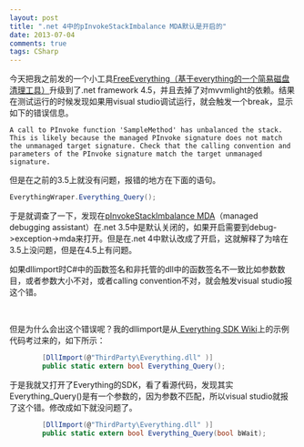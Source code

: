 ```yaml
---
layout: post
title: ".net 4中的pInvokeStackImbalance MDA默认是开启的"
date: 2013-07-04
comments: true
tags: CSharp
---
```

<p>今天把我之前发的一个小工具<a href="/2012/09/10/freeverything-simple-disk-cleanup-tool-based-on-everything/">FreeEverything（基于everything的一个简易磁盘清理工具）</a>升级到了.net framework 4.5，并且去掉了对mvvmlight的依赖。结果在测试运行的时候发现如果用visual studio调试运行，就会触发一个break，显示如下的错误信息。</p>

```
A call to PInvoke function 'SampleMethod' has unbalanced the stack. 
This is likely because the managed PInvoke signature does not match 
the unmanaged target signature. Check that the calling convention and 
parameters of the PInvoke signature match the target unmanaged signature.
```

<p>但是在之前的3.5上就没有问题，报错的地方在下面的语句。</p>

```csharp
EverythingWraper.Everything_Query();
```

<p>于是就调查了一下，发现在<a href="http://msdn.microsoft.com/en-us/library/0htdy0k3.aspx">pInvokeStackImbalance MDA</a>（managed debugging assistant）在.net 3.5中是默认关闭的，如果开启需要到debug-&gt;exception-&gt;mda来打开。但是在.net 4中默认改成了开启，这就解释了为啥在3.5上没问题，但是在4.5上有问题。</p>
<p>如果dllimport时C#中的函数签名和非托管的dll中的函数签名不一致比如参数数目，或者参数大小不对，或者calling convention不对，就会触发visual studio报这个错。</p>
<p>&nbsp;</p>
<p>但是为什么会出这个错误呢？我的dllimport是从<a href="http://support.voidtools.com/everything/Main_Page"> Everything SDK Wiki</a>上的示例代码考过来的，如下所示：</p>

```csharp
        [DllImport(@"ThirdParty\Everything.dll" )]
        public static extern bool Everything_Query();
```

<p>于是我就又打开了Everything的SDK，看了看源代码，发现其实Everything_Query()是有一个参数的，因为参数不匹配，所以visual studio就报了这个错。修改成如下就没问题了。</p>

```csharp
        [DllImport(@"ThirdParty\Everything.dll" )]
        public static extern bool Everything_Query(bool bWait);
```